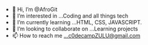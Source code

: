 - 👋 Hi, I’m @AfroGit
- 👀 I’m interested in ...Coding and all things tech
- 🌱 I’m currently learning ...HTML, CSS, JAVASCRIPT.
- 💞️ I’m looking to collaborate on ...Learning projects
- 📫 How to reach me ...c0decampZULU@gmail.com

<!---
AfroGit/AfroGit is a ✨ special ✨ repository because its `README.md` (this file) appears on your GitHub profile.
You can click the Preview link to take a look at your changes.
--->

